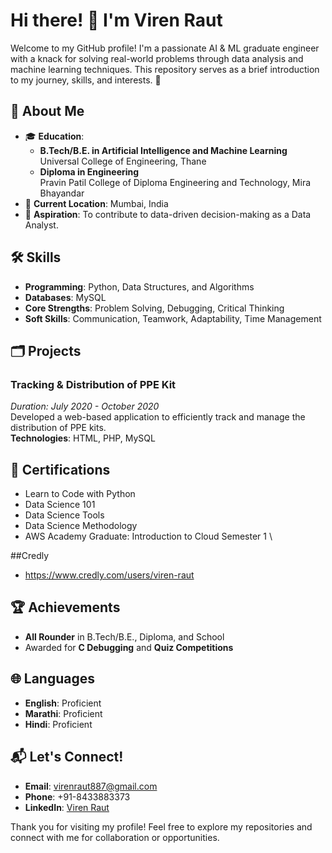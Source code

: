 # Hi there! 👋 I'm Viren Raut

Welcome to my GitHub profile! I'm a passionate AI & ML graduate engineer with a knack for solving real-world problems through data analysis and machine learning techniques. This repository serves as a brief introduction to my journey, skills, and interests. 🚀

## 🌟 About Me

- 🎓 **Education**: 
  - **B.Tech/B.E. in Artificial Intelligence and Machine Learning**  
    Universal College of Engineering, Thane  
  - **Diploma in Engineering**  
    Pravin Patil College of Diploma Engineering and Technology, Mira Bhayandar 
- 📍 **Current Location**: Mumbai, India
- 🌱 **Aspiration**: To contribute to data-driven decision-making as a Data Analyst.

## 🛠️ Skills

- **Programming**: Python, Data Structures, and Algorithms  
- **Databases**: MySQL  
- **Core Strengths**: Problem Solving, Debugging, Critical Thinking  
- **Soft Skills**: Communication, Teamwork, Adaptability, Time Management  

## 🗂️ Projects

### Tracking & Distribution of PPE Kit  
*Duration: July 2020 - October 2020*  
Developed a web-based application to efficiently track and manage the distribution of PPE kits.  
**Technologies**: HTML, PHP, MySQL  

## 📜 Certifications

- Learn to Code with Python  
- Data Science 101  
- Data Science Tools  
- Data Science Methodology  
- AWS Academy Graduate: Introduction to Cloud Semester 1  \

##Credly

- https://www.credly.com/users/viren-raut
  
## 🏆 Achievements

- **All Rounder** in B.Tech/B.E., Diploma, and School  
- Awarded for **C Debugging** and **Quiz Competitions**

## 🌐 Languages

- **English**: Proficient  
- **Marathi**: Proficient  
- **Hindi**: Proficient  

## 📬 Let's Connect!

- **Email**: virenraut887@gmail.com  
- **Phone**: +91-8433883373  
- **LinkedIn**: [Viren Raut](https://www.linkedin.com/in/viren-raut-456250320/)

Thank you for visiting my profile! Feel free to explore my repositories and connect with me for collaboration or opportunities.
```
